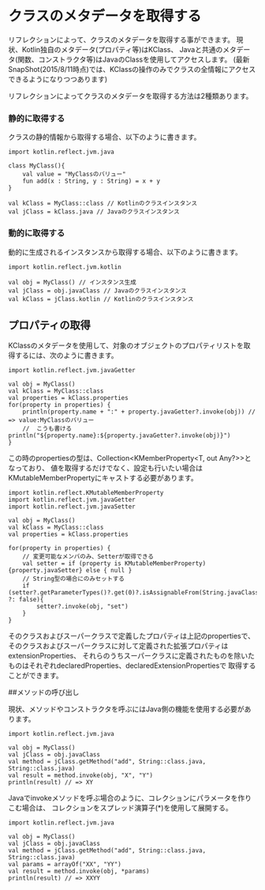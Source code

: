 # クラスのメタデータを取得する

リフレクションによって、クラスのメタデータを取得する事ができます。
現状、Kotlin独自のメタデータ(プロパティ等)はKClass、
Javaと共通のメタデータ(関数、コンストラクタ等)はJavaのClassを使用してアクセスします。
(最新SnapShot(2015/8/11時点)では、KClassの操作のみでクラスの全情報にアクセスできるようになりつつあります)

リフレクションによってクラスのメタデータを取得する方法は2種類あります。

### 静的に取得する

クラスの静的情報から取得する場合、以下のように書きます。

    import kotlin.reflect.jvm.java

    class MyClass(){
        val value = "MyClassのバリュー"
        fun add(x : String, y : String) = x + y
    }
    
    val kClass = MyClass::class // Kotlinのクラスインスタンス
    val jClass = kClass.java // Javaのクラスインスタンス
    

### 動的に取得する

動的に生成されるインスタンスから取得する場合、以下のように書きます。

    import kotlin.reflect.jvm.kotlin
    
    val obj = MyClass() // インスタンス生成
    val jClass = obj.javaClass // Javaのクラスインスタンス
    val kClass = jClass.kotlin // Kotlinのクラスインスタンス
    

## プロパティの取得

KClassのメタデータを使用して、対象のオブジェクトのプロパティリストを取得するには、次のように書きます。
    
    import kotlin.reflect.jvm.javaGetter
    
    val obj = MyClass()
    val kClass = MyClass::class
    val properties = kClass.properties
    for(property in properties) {
        println(property.name + ":" + property.javaGetter?.invoke(obj)) // => value:MyClassのバリュー
        //  こうも書ける println("${property.name}:${property.javaGetter?.invoke(obj)}")
    }

この時のpropertiesの型は、Collection<KMemberProperty<T, out Any?>>となっており、
値を取得するだけでなく、設定も行いたい場合はKMutableMemberPropertyにキャストする必要があります。

    import kotlin.reflect.KMutableMemberProperty
    import kotlin.reflect.jvm.javaGetter
    import kotlin.reflect.jvm.javaSetter
    
    val obj = MyClass()
    val kClass = MyClass::class
    val properties = kClass.properties
    
    for(property in properties) {
        // 変更可能なメンバのみ、Setterが取得できる
        val setter = if (property is KMutableMemberProperty){property.javaSetter} else { null }
        // String型の場合にのみセットする
        if (setter?.getParameterTypes()?.get(0)?.isAssignableFrom(String.javaClass) ?: false){
            setter?.invoke(obj, "set")  
        }
    }

そのクラスおよびスーパークラスで定義したプロパティは上記のpropertiesで、
そのクラスおよびスーパークラスに対して定義された拡張プロパティはextensionProperties、
それらのうちスーパークラスに定義されたものを除いたものはそれぞれdeclaredProperties、declaredExtensionPropertiesで
取得することができます。

##メソッドの呼び出し

現状、メソッドやコンストラクタを呼ぶにはJava側の機能を使用する必要があります。


    import kotlin.reflect.jvm.java

    val obj = MyClass()
    val jClass = obj.javaClass
    val method = jClass.getMethod("add", String::class.java, String::class.java)
    val result = method.invoke(obj, "X", "Y")
    println(result) // => XY

Javaでinvokeメソッドを呼ぶ場合のように、コレクションにパラメータを作りこむ場合は、
コレクションをスプレッド演算子(*)を使用して展開する。

    import kotlin.reflect.jvm.java

    val obj = MyClass()
    val jClass = obj.javaClass
    val method = jClass.getMethod("add", String::class.java, String::class.java)
    val params = arrayOf("XX", "YY")
    val result = method.invoke(obj, *params)
    println(result) // => XXYY

